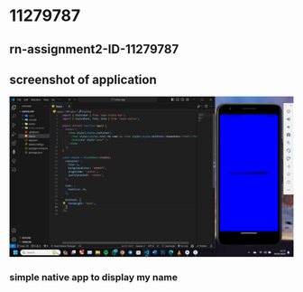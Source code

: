 # 11279787
## rn-assignment2-ID-11279787
## screenshot of application
![screenshot of app](<asserts/Screenshot 2024-05-26 123759.png>)

### simple native app to display my name
